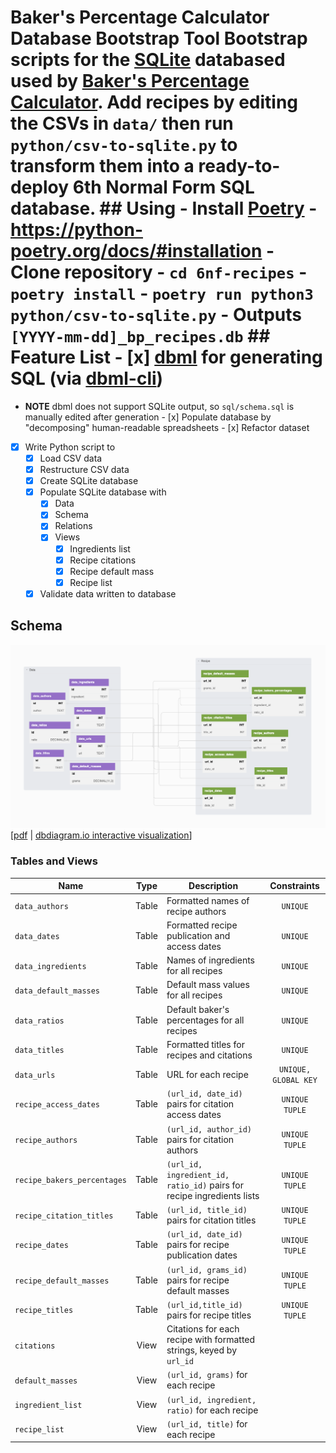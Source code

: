 # Baker's Percentage Calculator Database Bootstrap Tool Bootstrap scripts for the [SQLite][sqlite] databased used by [Baker's Percentage Calculator][bpcalcobs]. Add recipes by editing the CSVs in `data/` then run `python/csv-to-sqlite.py` to transform them into a ready-to-deploy 6th Normal Form SQL database. ## Using - Install [Poetry][pypoetry] - https://python-poetry.org/docs/#installation - Clone repository - `cd 6nf-recipes` - `poetry install` - `poetry run python3 python/csv-to-sqlite.py` - Outputs `[YYYY-mm-dd]_bp_recipes.db` ## Feature List - [x] [dbml][dbml] for generating SQL (via [dbml-cli][dbmlcli])
  - **NOTE** dbml does not support SQLite output, so `sql/schema.sql` is manually edited after generation - [x] Populate database by "decomposing" human-readable spreadsheets - [x] Refactor dataset
  - [x] Write Python script to
    - [x] Load CSV data
    - [x] Restructure CSV data
    - [x] Create SQLite database
    - [x] Populate SQLite database with
      - [x] Data
      - [x] Schema
      - [x] Relations
      - [x] Views
        - [x] Ingredients list
        - [x] Recipe citations
        - [x] Recipe default mass
        - [x] Recipe list
    - [x] Validate data written to database

## Schema
![database schema](dbml/schema.png)
[[pdf](dbml/schema.pdf) | [dbdiagram.io interactive visualization](https://dbdiagram.io/d/63dfc0d0296d97641d7e8c4f)]

### Tables and Views
| Name                        | Type  | Description                                                            | Constraints          |
|-----------------------------|:-----:|------------------------------------------------------------------------|:--------------------:|
| `data_authors`              | Table | Formatted names of recipe authors                                      | `UNIQUE`             |
| `data_dates`                | Table | Formatted recipe publication and access dates                          | `UNIQUE`             |
| `data_ingredients`          | Table | Names of ingredients for all recipes                                   | `UNIQUE`             |
| `data_default_masses`       | Table | Default mass values for all recipes                                    | `UNIQUE`             |
| `data_ratios`               | Table | Default baker's percentages for all recipes                            | `UNIQUE`             |
| `data_titles`               | Table | Formatted titles for recipes and citations                             | `UNIQUE`             |
| `data_urls`                 | Table | URL for each recipe                                                    | `UNIQUE, GLOBAL KEY` |
| `recipe_access_dates`       | Table | `(url_id, date_id)` pairs for citation access dates                    | `UNIQUE TUPLE`       |
| `recipe_authors`            | Table | `(url_id, author_id)` pairs for citation authors                       | `UNIQUE TUPLE`       |
| `recipe_bakers_percentages` | Table | `(url_id, ingredient_id, ratio_id)` pairs for recipe ingredients lists | `UNIQUE TUPLE`       |
| `recipe_citation_titles`    | Table | `(url_id, title_id)` pairs for citation titles                         | `UNIQUE TUPLE`       |
| `recipe_dates`              | Table | `(url_id, date_id)` pairs for recipe publication dates                 | `UNIQUE TUPLE`       |
| `recipe_default_masses`     | Table | `(url_id, grams_id)` pairs for recipe default masses                   | `UNIQUE TUPLE`       |
| `recipe_titles`             | Table | `(url_id,title_id)` pairs for recipe titles                            | `UNIQUE TUPLE`       |
| `citations`                 | View  | Citations for each recipe with formatted strings, keyed by `url_id`    |                      |
| `default_masses`            | View  | `(url_id, grams)` for each recipe                                      |                      |
| `ingredient_list`           | View  | `(url_id, ingredient, ratio)` for each recipe                          |                      |
| `recipe_list`               | View  | `(url_id, title)` for each recipe                                      |                      |

[bpcalcobs]: https://observablehq.com/@jagrafft/bakers-percentage-calculator
[dbml]: https://www.dbml.org/
[dbmlcli]: https://www.dbml.org/cli/
[pypoetry]: https://python-poetry.org
[sqlite]: https://www.sqlite.org/
